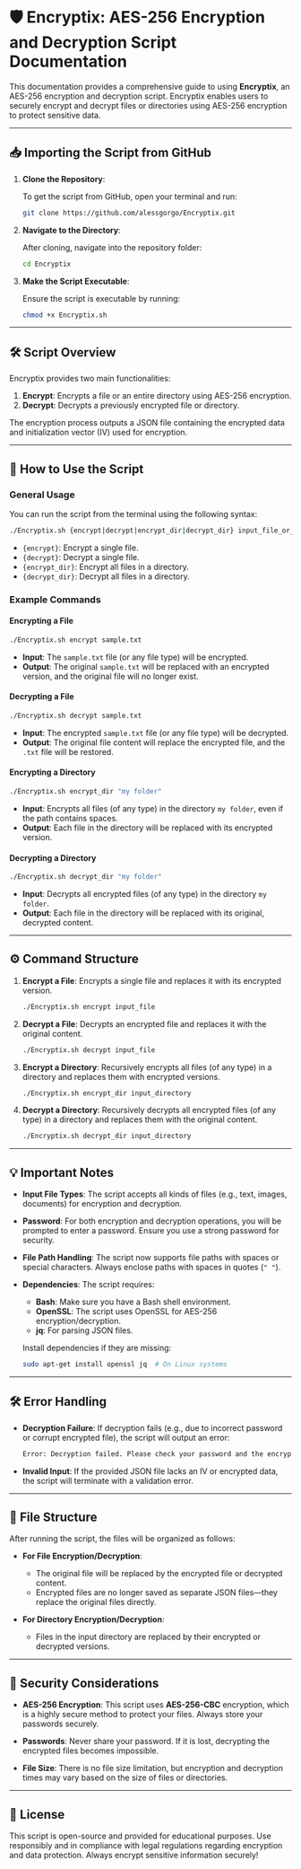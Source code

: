 # 🛡️ Encryptix: AES-256 Encryption and Decryption Script Documentation

This documentation provides a comprehensive guide to using **Encryptix**, an AES-256 encryption and decryption script. Encryptix enables users to securely encrypt and decrypt files or directories using AES-256 encryption to protect sensitive data.

---

## 📥 Importing the Script from GitHub

1. **Clone the Repository**:

   To get the script from GitHub, open your terminal and run:

   ```bash
   git clone https://github.com/alessgorgo/Encryptix.git
   ```

2. **Navigate to the Directory**:

   After cloning, navigate into the repository folder:

   ```bash
   cd Encryptix
   ```

3. **Make the Script Executable**:

   Ensure the script is executable by running:

   ```bash
   chmod +x Encryptix.sh
   ```

---

## 🛠️ Script Overview

Encryptix provides two main functionalities:

1. **Encrypt**: Encrypts a file or an entire directory using AES-256 encryption.
2. **Decrypt**: Decrypts a previously encrypted file or directory.

The encryption process outputs a JSON file containing the encrypted data and initialization vector (IV) used for encryption.

---

## 📝 How to Use the Script

### General Usage

You can run the script from the terminal using the following syntax:

```bash
./Encryptix.sh {encrypt|decrypt|encrypt_dir|decrypt_dir} input_file_or_path
```

- `{encrypt}`: Encrypt a single file.
- `{decrypt}`: Decrypt a single file.
- `{encrypt_dir}`: Encrypt all files in a directory.
- `{decrypt_dir}`: Decrypt all files in a directory.

### Example Commands

#### **Encrypting a File**

```bash
./Encryptix.sh encrypt sample.txt
```

- **Input**: The `sample.txt` file (or any file type) will be encrypted.
- **Output**: The original `sample.txt` will be replaced with an encrypted version, and the original file will no longer exist.

#### **Decrypting a File**

```bash
./Encryptix.sh decrypt sample.txt
```

- **Input**: The encrypted `sample.txt` file (or any file type) will be decrypted.
- **Output**: The original file content will replace the encrypted file, and the `.txt` file will be restored.

#### **Encrypting a Directory**

```bash
./Encryptix.sh encrypt_dir "my folder"
```

- **Input**: Encrypts all files (of any type) in the directory `my folder`, even if the path contains spaces.
- **Output**: Each file in the directory will be replaced with its encrypted version.

#### **Decrypting a Directory**

```bash
./Encryptix.sh decrypt_dir "my folder"
```

- **Input**: Decrypts all encrypted files (of any type) in the directory `my folder`.
- **Output**: Each file in the directory will be replaced with its original, decrypted content.

---

## ⚙️ Command Structure

1. **Encrypt a File**: Encrypts a single file and replaces it with its encrypted version.

   ```bash
   ./Encryptix.sh encrypt input_file
   ```

2. **Decrypt a File**: Decrypts an encrypted file and replaces it with the original content.

   ```bash
   ./Encryptix.sh decrypt input_file
   ```

3. **Encrypt a Directory**: Recursively encrypts all files (of any type) in a directory and replaces them with encrypted versions.

   ```bash
   ./Encryptix.sh encrypt_dir input_directory
   ```

4. **Decrypt a Directory**: Recursively decrypts all encrypted files (of any type) in a directory and replaces them with the original content.

   ```bash
   ./Encryptix.sh decrypt_dir input_directory
   ```

---

## 💡 Important Notes

- **Input File Types**: The script accepts all kinds of files (e.g., text, images, documents) for encryption and decryption.

- **Password**: For both encryption and decryption operations, you will be prompted to enter a password. Ensure you use a strong password for security.

- **File Path Handling**: The script now supports file paths with spaces or special characters. Always enclose paths with spaces in quotes (`" "`).

- **Dependencies**: The script requires:
  - **Bash**: Make sure you have a Bash shell environment.
  - **OpenSSL**: The script uses OpenSSL for AES-256 encryption/decryption.
  - **jq**: For parsing JSON files.

  Install dependencies if they are missing:

  ```bash
  sudo apt-get install openssl jq  # On Linux systems
  ```

---

## 🛠️ Error Handling

- **Decryption Failure**: If decryption fails (e.g., due to incorrect password or corrupt encrypted file), the script will output an error:

  ```bash
  Error: Decryption failed. Please check your password and the encrypted file.
  ```

- **Invalid Input**: If the provided JSON file lacks an IV or encrypted data, the script will terminate with a validation error.

---

## 📁 File Structure

After running the script, the files will be organized as follows:

- **For File Encryption/Decryption**:
  - The original file will be replaced by the encrypted file or decrypted content.
  - Encrypted files are no longer saved as separate JSON files—they replace the original files directly.

- **For Directory Encryption/Decryption**:
  - Files in the input directory are replaced by their encrypted or decrypted versions.

---

## 🔐 Security Considerations

- **AES-256 Encryption**: This script uses **AES-256-CBC** encryption, which is a highly secure method to protect your files. Always store your passwords securely.

- **Passwords**: Never share your password. If it is lost, decrypting the encrypted files becomes impossible.

- **File Size**: There is no file size limitation, but encryption and decryption times may vary based on the size of files or directories.

---

## 📖 License

This script is open-source and provided for educational purposes. Use responsibly and in compliance with legal regulations regarding encryption and data protection. Always encrypt sensitive information securely!
